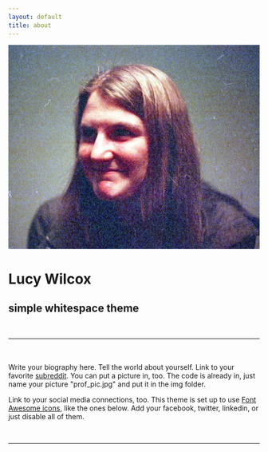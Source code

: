 ```yaml
---
layout: default
title: about
---
```


<img class="col one right" src="/img/lucyimage.jpg">

<div class="header-bar">
  <h1>Lucy Wilcox</h1>
  <h2>simple whitespace theme</h2>
  <br/>
  <hr>
  <br/>
</div>

<br/>
Write your biography here. Tell the world about yourself. Link to your favorite <a href="http://reddit.com" target="blank">subreddit</a>. You can put a picture in, too. The code is already in, just name your picture "prof_pic.jpg" and put it in the img folder. 

Link to your social media connections, too. This theme is set up to use <a href="http://fortawesome.github.io/Font-Awesome/" target="blank">Font Awesome icons</a>, like the ones below. Add your facebook, twitter, linkedin, or just disable all of them. 


<br/>
<hr/>
<br/>
<span class="contacticon center">
	<a href="mailto:lucy.wilcox@students.olin.edu"><i class="fa fa-envelope-square"></i></a>
	<a href="https://github.com/LucyWilcox" target="_blank"><i class="fa fa-github-square"></i></a>
	<a href="https://www.linkedin.com/in/lywilcox" target="_blank"><i class="fa fa-linkedin-square"></i></a>
</span>

<!-- <div class="col three caption">
	You can even add a little note about which of these is the best way to reach you.
</div>
 -->
